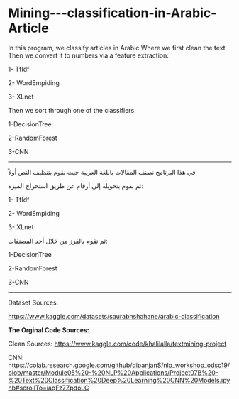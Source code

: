 # Mining---classification-in-Arabic-Article

In this program, we classify articles in Arabic
Where we first clean the text
Then we convert it to numbers via a feature extraction: 

1- TfIdf 

2- WordEmpiding

3- XLnet


Then we sort through one of the classifiers:

1-DecisionTree

2-RandomForest

3-CNN

---------------------------
في هذا البرنامج نصنف المقالات باللغة العربية
حيث نقوم بتنظيف النص أولاً

ثم نقوم بتحويله إلى أرقام عن طريق استخراج الميزة:

1- TfIdf

2- WordEmpiding

3- XLnet


ثم نقوم بالفرز من خلال أحد المصنفات:


1-DecisionTree

2-RandomForest

3-CNN


---------------------------

Dataset Sources:

https://www.kaggle.com/datasets/saurabhshahane/arabic-classification


**The Orginal Code Sources:**

Clean Sources:
https://www.kaggle.com/code/khalilalla/textmining-project


CNN:
https://colab.research.google.com/github/dipanjanS/nlp_workshop_odsc19/blob/master/Module05%20-%20NLP%20Applications/Project07B%20-%20Text%20Classification%20Deep%20Learning%20CNN%20Models.ipynb#scrollTo=iaqFz7ZpdoLC
